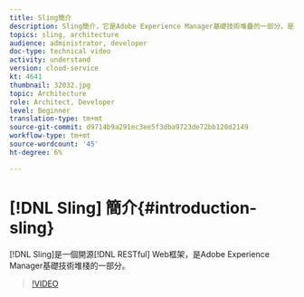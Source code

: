 ```yaml
---
title: Sling簡介
description: Sling簡介，它是Adobe Experience Manager基礎技術堆疊的一部分，是開放原始碼REST風格的Web架構。
topics: sling, architecture
audience: administrator, developer
doc-type: technical video
activity: understand
version: cloud-service
kt: 4641
thumbnail: 32032.jpg
topic: Architecture
role: Architect, Developer
level: Beginner
translation-type: tm+mt
source-git-commit: d9714b9a291ec3ee5f3dba9723de72bb120d2149
workflow-type: tm+mt
source-wordcount: '45'
ht-degree: 6%

---
```



# [!DNL Sling] 簡介{#introduction-sling}

[!DNL Sling]是一個開源[!DNL RESTful] Web框架，是Adobe Experience Manager基礎技術堆棧的一部分。

>[!VIDEO](https://video.tv.adobe.com/v/32032/?quality=12&learn=on)